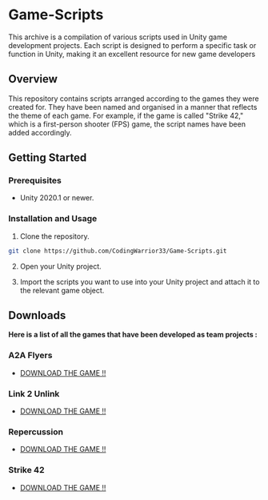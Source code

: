 # Game-Scripts

This archive is a compilation of various scripts used in Unity game development projects. Each script is designed to perform a specific task or function in Unity, making it an excellent resource for new game developers

## Overview

This repository contains scripts arranged according to the games they were created for. They have been named and organised in a manner that reflects the theme of each game. For example, if the game is called "Strike 42," which is a first-person shooter (FPS) game, the script names have been added accordingly.

## Getting Started

### Prerequisites

- Unity 2020.1 or newer.

### Installation and Usage

1. Clone the repository.
```bash
git clone https://github.com/CodingWarrior33/Game-Scripts.git
```

2. Open your Unity project.

3. Import the scripts you want to use into your Unity project and attach it to the relevant game object.

## Downloads

**Here is a list of all the games that have been developed as team projects :**

### A2A Flyers 

- [DOWNLOAD THE GAME !!](https://adityasahu.itch.io/a2a)


### Link 2 Unlink

- [DOWNLOAD THE GAME !!](https://gamecode3.itch.io/link-2-unlink)


### Repercussion

- [DOWNLOAD THE GAME !!](https://adityasahu.itch.io/repercussion)


### Strike 42

- [DOWNLOAD THE GAME !!](https://cg2d-iit-mandi.itch.io/strike-42)
